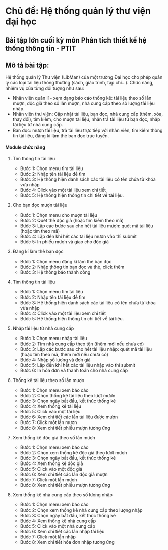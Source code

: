 # Chủ đề: Hệ thống quản lý thư viện đại học <LibMan>

## Bài tập lớn cuối kỳ môn Phân tích thiết kế hệ thống thông tin - PTIT

## Mô tả bài tập:

Hệ thống quản lý Thư viện (LibMan) của một trường Đại học cho phép quản lý các loại tài liệu thông thường (sách, giáo trình, tạp chí…). Chức năng, nhiệm vụ của từng đối tượng như sau:
- Nhân viên quản lí - xem dạng báo cáo thống kê: tài liệu theo số lần mượn, độc giả theo số lần mượn, nhà cung cấp theo số lượng tài liệu nhập.
- Nhân viên thư viện: Cập nhật tài liệu, bạn đọc, nhà cung cấp (thêm, xóa, thay đổi), tìm kiếm, cho mượn tài liệu, nhận trả tài liệu từ bạn đọc, nhập tài liệu từ nhà cung cấp. 
- Bạn đọc: mượn tài liệu, trả tài liệu trực tiếp với nhân viên, tìm kiếm thông tin tài liệu, đăng kí làm thẻ bạn đọc trực tuyến. 

#### Module chức năng
1. Tìm thông tin tài liệu
    - Bước 1: Chọn menu tìm tài liệu 
    - Bước 2: Nhập tên tài liệu để tìm 
    - Bước 3: Hệ thống hiện danh sách các tài liệu có tên chứa từ khóa vừa nhập 
    - Bước 4: Click vào một tài liệu xem chi tiết 
    - Bước 5: Hệ thống hiện thông tin chi tiết về tài liệu.

 
2. Cho bạn đọc mượn tài liệu
    - Bước 1: Chọn menu cho mượn tài liệu
    - Bước 2: Quét thẻ độc giả (hoặc tìm kiếm theo mã)
    - Bước 3: Lặp các bước sau cho hết tài liệu mượn: quét mã tài liệu (hoặc tìm theo mã)
    - Bước 4: Lặp đến khi hết các tài liệu mượn vào thì submit
    - Bước 5: In phiếu mượn và giao cho độc giả

3. Đăng kí làm thẻ bạn đọc
    - Bước 1: Chọn menu đăng kí làm thẻ bạn đọc
    - Bước 2: Nhập thông tin bạn đọc và thẻ, click thêm
    - Bước 3: Hệ thống báo thành công

4. Tìm thông tin tài liệu
    - Bước 1: Chọn menu tìm tài liệu 
    - Bước 2: Nhập tên tài liệu để tìm
    - Bước 3: Hệ thống hiện danh sách các tài liệu có tên chứa từ khóa vừa nhập 
    - Bước 4: Click vào một tài liệu xem chi tiết
    - Bước 5: Hệ thống hiện thông tin chi tiết về tài liệu.

5. Nhập tài liệu từ nhà cung cấp
    - Bước 1: Chọn menu nhập tài liệu
    - Bước 2: Tìm nhà cung cấp theo tên (thêm mới nếu chưa có)
    - Bước 3: Lặp các bước sau cho hết tài liệu nhập: quét mã tài liệu (hoặc tìm theo mã, thêm mới nếu chưa có)
    - Bước 4: Nhập số lượng và đơn giá
    - Bước 5: Lặp đến khi hết các tài liệu nhập vào thì submit 
    - Bước 6: In hóa đơn và thanh toán cho nhà cung cấp

6. Thống kê tài liệu theo số lần mượn
    - Bước 1: Chọn menu xem báo cáo 
    - Bước 2: Chọn thống kê tài liệu theo lượt mượn 
    - Bước 3: Chọn ngày bắt đầu, kết thúc thống kê 
    - Bước 4: Xem thống kê tài liệu 
    - Bước 5: Click vào một tài liệu 
    - Bước 6: Xem chi tiết các lần tài liệu được mượn 
    - Bước 7: Click một lần mượn 
    - Bước 8: Xem chi tiết phiếu mượn tương ứng

7. Xem thống kê độc giả theo số lần mượn
    - Bước 1: Chọn menu xem báo cáo 
    - Bước 2: Chọn xem thống kê độc giả theo lượt mượn 
    - Bước 3: Chọn ngày bắt đầu, kết thúc thống kê 
    - Bước 4: Xem thống kê độc giả 
    - Bước 5: Click vào một độc giả 
    - Bước 6: Xem chi tiết các lần độc giả mượn 
    - Bước 7: Click một lần mượn 
    - Bước 8: Xem chi tiết phiếu mượn tương ứng

8. Xem thống kê nhà cung cấp theo số lượng nhập
    - Bước 1: Chọn menu xem báo cáo
    - Bước 2: Chọn xem thống kê nhà cung cấp theo lượng nhập
    - Bước 3: Chọn ngày bắt đầu, kết thúc thống kê
    - Bước 4: Xem thống kê nhà cung cấp
    - Bước 5: Click vào một nhà cung cấp
    - Bước 6: Xem chi tiết các lần nhập tài liệu
    - Bước 7: Click một lần nhập
    - Bước 8: Xem chi tiết hóa đơn nhập tương ứng